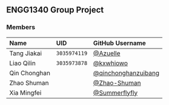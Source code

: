 ## ENGG1340 Group Project

### Members

| **Name**     | **UID**      | **GitHub Username**                                           |
| :----------- | :----------- | :------------------------------------------------------------ |
| Tang Jiakai  | `3035974119` | [@Azuelle](https://github.com/Azuelle)                        | 
| Liao Qilin   | `3035973878` | [@kxwhiowo](https://github.com/kxwhiowo)                      |
| Qin Chonghan | `          ` | [@qinchonghanzuibang](https://github.com/qinchonghanzuibang)  |
| Zhao Shuman  | `          ` | [@Zhao-Shuman](https://github.com/Zhao-Shuman)                |
| Xia Mingfei  | `          ` | [@Summerflyfly](https://github.com/Summerflyfly)              |


<!-- README REQUIREMENT

▪ Identification of the team members.
▪ A description of your game and introduce the game rules.
▪ A list of features that you have implemented and explain how each coding element 1 to 5 listed under the coding requirements aforementioned support your features.
▪ A list of non-standard C/C++ libraries, if any, that are used in your work and integrated to your code repo. Please also indicate what features in your game are supported by these libraries.
▪ Compilation and execution instructions. This serves like a "Quick start" of your game. The teaching team will follow your instructions to compile and run your game.
-->
